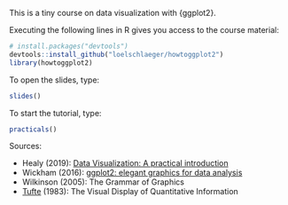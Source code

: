This is a tiny course on data visualization with {ggplot2}.

Executing the following lines in R gives you access to the course material:

```r
# install.packages("devtools")
devtools::install_github("loelschlaeger/howtoggplot2")
library(howtoggplot2)
```

To open the slides, type:

```r
slides()
```

To start the tutorial, type:

```r
practicals()
```

Sources:

- Healy (2019): [Data Visualization: A practical introduction](https://socviz.co/)
- Wickham (2016): [ggplot2: elegant graphics for data analysis](https://ggplot2-book.org/)
- Wilkinson (2005): The Grammar of Graphics
- [Tufte](https://en.wikipedia.org/wiki/Edward_Tufte) (1983): The Visual Display of Quantitative Information
